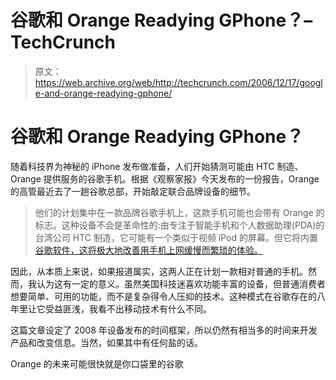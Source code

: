 # 谷歌和 Orange Readying GPhone？–TechCrunch

> 原文：<https://web.archive.org/web/http://techcrunch.com/2006/12/17/google-and-orange-readying-gphone/>

# 谷歌和 Orange Readying GPhone？

随着科技界为神秘的 iPhone 发布做准备，人们开始猜测可能由 HTC 制造、Orange 提供服务的谷歌手机。根据《观察家报》今天发布的一份报告，Orange 的高管最近去了一趟谷歌总部，开始敲定联合品牌设备的细节。

> 他们的计划集中在一款品牌谷歌手机上，这款手机可能也会带有 Orange 的标志。这种设备不会是革命性的:由专注于智能手机和个人数据助理(PDA)的台湾公司 HTC 制造，它可能有一个类似于视频 iPod 的屏幕。但它将内置[谷歌软件，这将极大地改善用手机上网缓慢而繁琐的体验。](https://web.archive.org/web/20201124131013/https://crunchbase.com/organization/google)

因此，从本质上来说，如果报道属实，这两人正在计划一款相对普通的手机。然而，我认为这有一定的意义。虽然美国科技迷喜欢功能丰富的设备，但普通消费者想要简单、可用的功能，而不是复杂得令人压抑的技术。这种模式在谷歌存在的八年里让它受益匪浅，我看不出移动技术有什么不同。

这篇文章设定了 2008 年设备发布的时间框架，所以仍然有相当多的时间来开发产品和改变信息。当然，如果其中有任何盐的话。

Orange 的未来可能很快就是你口袋里的谷歌